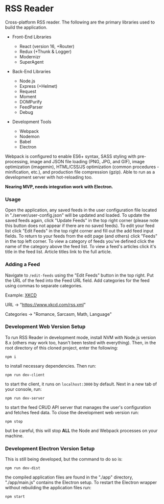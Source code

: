 # RSS Reader

Cross-platform RSS reader.  The following are the primary libraries used to build the application.

* Front-End Libraries
  * React (version 16, +Router)
  * Redux (+Thunk & Logger)
  * Modernizr
  * SuperAgent

* Back-End Libraries
  * Node.js
  * Express (+Helmet)
  * Request
  * Moment
  * DOMPurify
  * FeedParser
  * Debug

* Development Tools
  * Webpack
  * Nodemon
  * Babel
  * Electron

Webpack is configured to enable ES6+ syntax, SASS styling with pre-processing, image and JSON file loading (PNG, JPG, and GIF), image optimization (imagemin), HTML/CSS/JS optimization (common procedures -minification, etc.), and production file compression (gzip).  Able to run as a development server with hot-reloading too.

**Nearing MVP, needs integration work with Electron.**

### Usage

Open the application, any saved feeds in the user configuration file located in "./server/user-config.json" will be updated and loaded.  To update the saved feeds again, click "Update Feeds" in the top right corner (please note this button does not appear if there are no saved feeds).  To edit your feed list click "Edit Feeds" in the top right corner and fill out the add feed input fields.  To return to your feeds from the edit page (and others) click "Feeds" in the top left corner.  To view a category of feeds you've defined click the name of the category above the feed list.  To view a feed's articles click it's title in the feed list.  Article titles link to the full article.

### Adding a Feed

Navigate to `/edit-feeds` using the "Edit Feeds" button in the top right.  Put the URL of the feed into the Feed URL field.  Add categories for the feed using commas to separate categories.

Example: [XKCD](https://www.xkcd.com)

URL -> "https://www.xkcd.com/rss.xml"

Categories -> "Romance, Sarcasm, Math, Language"

### Development Web Version Setup

To run RSS Reader in development mode, install NVM with Node.js version 8.x (others may work too, hasn't been tested with everything).  Then, in the root directory of this cloned project, enter the following:

`npm i`

to install necessary dependencies.  Then run:

`npm run dev-client`

to start the client, it runs on `localhost:3000` by default.  Next in a new tab of your console, run:

`npm run dev-server`

to start the feed CRUD API server that manages the user's configuration and fetches feed data.  To close the development web version run:

`npm stop`

but be careful, this will stop **ALL** the Node and Webpack processes on your machine.

### Development Electron Version Setup

This is still being developed, but the command to do so is:

`npm run dev-dist`

the compiled application files are found in the "./app" directory, "./app/main.js" contains the Electron setup.  To restart the Electron wrapper without rebuilding the application files run:

`npm start`
